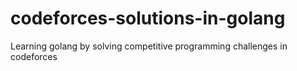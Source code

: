 # codeforces-solutions-in-golang
Learning golang by solving competitive programming challenges in codeforces

